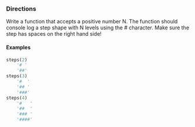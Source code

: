 ### Directions

Write a function that accepts a positive number N. The function should console log a step shape with N levels using the # character.  Make sure the step has spaces on the right hand side!

#### Examples

```python
steps(2)
    '# '
    '##'
steps(3)
    '#  '
    '## '
    '###'
steps(4)
    '#   '
    '##  '
    '### '
    '####'
```
